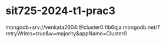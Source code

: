# sit725-2024-t1-prac3
mongodb+srv://venkata2604:<Bt2n3WY9aklviaEs>@cluster0.fib6qja.mongodb.net/?retryWrites=true&w=majority&appName=Cluster0
